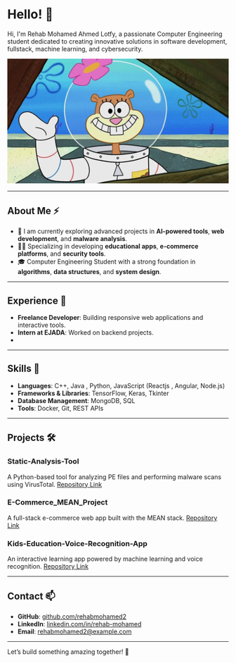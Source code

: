 # Hello! 👋

Hi, I'm Rehab Mohamed Ahmed Lotfy, a passionate Computer Engineering student dedicated to creating innovative solutions in software development, fullstack, machine learning, and cybersecurity.

![Profile Image](git.jfif)

---

## About Me ⚡

- 🌱 I am currently exploring advanced projects in **AI-powered tools**, **web development**, and **malware analysis**.
- 👩‍💻 Specializing in developing **educational apps**, **e-commerce platforms**, and **security tools**.
- 🎓 Computer Engineering Student with a strong foundation in **algorithms**, **data structures**, and **system design**.

---

## Experience 💼

- **Freelance Developer**: Building responsive web applications and interactive tools.
- **Intern at EJADA**: Worked on backend projects.
- 

---

## Skills 🚀

- **Languages**: C++, Java , Python, JavaScript (Reactjs , Angular, Node.js) 
- **Frameworks & Libraries**: TensorFlow, Keras, Tkinter
- **Database Management**: MongoDB, SQL
- **Tools**: Docker, Git, REST APIs

---

## Projects 🛠️

### **Static-Analysis-Tool**
A Python-based tool for analyzing PE files and performing malware scans using VirusTotal.
[Repository Link](https://github.com/rehabmohamed2/Static-Analysis-Tool)

### **E-Commerce_MEAN_Project**
A full-stack e-commerce web app built with the MEAN stack.
[Repository Link](https://github.com/rehabmohamed2/E-commerce_MEAN_Project)

### **Kids-Education-Voice-Recognition-App**
An interactive learning app powered by machine learning and voice recognition.
[Repository Link](https://github.com/rehabmohamed2/Kids-Education-Voice-Recognition-App)

---

## Contact 📫

- **GitHub**: [github.com/rehabmohamed2](https://github.com/rehabmohamed2)
- **LinkedIn**: [linkedin.com/in/rehab-mohamed](https://www.linkedin.com/in/rehab-mohamed-39a13a218/)
- **Email**: [rehabmohamed2@example.com](mailto:rehabmohamed151220@gmail.com)

---

Let’s build something amazing together! 🌟

